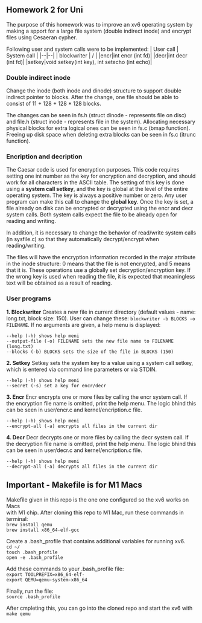 ## Homework 2 for Uni

The purpose of this homework was to improve an xv6 operating system by making a spport for a large file system (double indirect inode) and encrypt files using Cesaeran cypher.

Following user and system calls were to be implemented:
| User call | System call |
|--|--|
| blockwriter | / |
|encr|int encr (int fd)|
|decr|int decr (int fd)|
|setkey|void setkey(int key), int setecho (int echo)|

### Double indirect inode
Change the inode (both inode and dinode) structure to support double indirect pointer to blocks. After the change, one file should be able to consist of 11 + 128 + 128 * 128 blocks. 

The changes can be seen in fs.h (struct dinode - represents file on disc) and file.h (struct inode - represents file in the system). Allocating necessary physical blocks for extra logical ones can be seen in fs.c (bmap function). Freeing up disk space when deleting extra blocks can be seen in fs.c (itrunc function).

### Encription and decription
The Caesar code is used for encryption purposes. This code requires setting one int number as the key for encryption and decryption, and should work for all characters in the ASCII table. The setting of this key is done using a **system call setkey**, and the key is global at the level of the entire operating system. The key is always a positive number or zero. Any user program can make this call to change the **global key**. Once the key is set, a file already on disk can be encrypted or decrypted using the encr and decr system calls. Both system calls expect the file to be already open for reading and writing. 

In addition, it is necessary to change the behavior of read/write system calls (in sysfile.c) so that they automatically decrypt/encrypt when reading/writing. 

The files will have the encryption information recorded in the major attribute in the inode structure: 0 means that the file is not encrypted, and 5 means that it is. These operations use a globally set decryption/encryption key. If the wrong key is used when reading the file, it is expected that meaningless text will be obtained as a result of reading.

### User programs
**1. Blockwriter**
Creates a new file in current directory (default values - name: long.txt, block size: 150). User can change these:  `blockwriter -b BLOCKS -o FILENAME`.
If no arguments are given, a help menu is displayed:

    --help (-h) shows help meni
    --output-file (-o) FILENAME sets the new file name to FILENAME (long.txt)
    --blocks (-b) BLOCKS sets the size of the file in BLOCKS (150)

**2. Setkey**
Setkey sets the system key to a value using a system call setkey, which is entered via command line parameters or via STDIN.

    --help (-h) shows help meni
    --secret (-s) set a key for encr/decr

**3. Encr**
Encr encrypts one or more files by calling the encr system call. If the encryption file name is omitted, print the help menu. The logic bhind this can be seen in user/encr.c and kernel/encription.c file.

    --help (-h) shows help meni
    --encrypt-all (-a) encrypts all files in the current dir

**4. Decr**
Decr decrypts one or more files by calling the decr system call. If the decryption file name is omitted, print the help menu. The logic bhind this can be seen in user/decr.c and kernel/encription.c file.

    --help (-h) shows help meni
    --decrypt-all (-a) decrypts all files in the current dir

## Important - Makefile is for M1 Macs
Makefile given in this repo is the one one configured so the xv6 works on Macs <br> 
with M1 chip. After cloning this repo to M1 Mac, run these commands in terminal: <br>
`brew install qemu` <br>
`brew install x86_64-elf-gcc`

Create a .bash_profile that contains additional variables for running xv6. <br>
`cd ~/` <br>
`touch .bash_profile` <br>
`open -e .bash_profile` 

Add these commands to your .bash_profile file: <br>
`export TOOLPREFIX=x86_64-elf- ` <br>
`export QEMU=qemu-system-x86_64`

Finally, run the file: <br>
`source .bash_profile`

After cmpleting this, you can go into the cloned repo and start the xv6 with <br>
`make qemu`